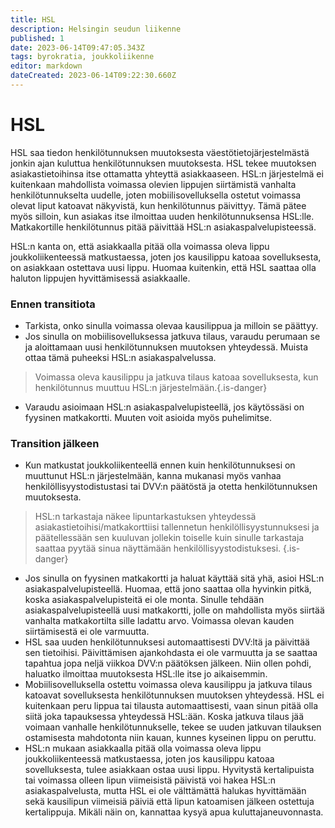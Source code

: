 ```yaml
---
title: HSL
description: Helsingin seudun liikenne
published: 1
date: 2023-06-14T09:47:05.343Z
tags: byrokratia, joukkoliikenne
editor: markdown
dateCreated: 2023-06-14T09:22:30.660Z
---
```


# HSL

HSL saa tiedon henkilötunnuksen muutoksesta väestötietojärjestelmästä jonkin ajan kuluttua henkilötunnuksen muutoksesta. HSL tekee muutoksen asiakastietoihinsa itse ottamatta yhteyttä asiakkaaseen. HSL:n järjestelmä ei kuitenkaan mahdollista voimassa olevien lippujen siirtämistä vanhalta henkilötunnukselta uudelle, joten mobiilisovelluksella ostetut voimassa olevat liput katoavat näkyvistä, kun henkilötunnus päivittyy. Tämä pätee myös silloin, kun asiakas itse ilmoittaa uuden henkilötunnuksensa HSL:lle. Matkakortille henkilötunnus pitää päivittää HSL:n asiakaspalvelupisteessä.

HSL:n kanta on, että asiakkaalla pitää olla voimassa oleva lippu joukkoliikenteessä matkustaessa, joten jos kausilippu katoaa sovelluksesta, on asiakkaan ostettava uusi lippu. Huomaa kuitenkin, että HSL saattaa olla haluton lippujen hyvittämisessä asiakkaalle.

### Ennen transitiota

-   Tarkista, onko sinulla voimassa olevaa kausilippua ja milloin se päättyy.
-   Jos sinulla on mobiilisovelluksessa jatkuva tilaus, varaudu perumaan se ja aloittamaan uusi henkilötunnuksen muutoksen yhteydessä. Muista ottaa tämä puheeksi HSL:n asiakaspalvelussa.
> Voimassa oleva kausilippu ja jatkuva tilaus katoaa sovelluksesta, kun henkilötunnus muuttuu HSL:n järjestelmään.{.is-danger}
-   Varaudu asioimaan HSL:n asiakaspalvelupisteellä, jos käytössäsi on fyysinen matkakortti. Muuten voit asioida myös puhelimitse.

### Transition jälkeen

-   Kun matkustat joukkoliikenteellä ennen kuin henkilötunnuksesi on muuttunut HSL:n järjestelmään, kanna mukanasi myös vanhaa henkilöllisyystodistustasi tai DVV:n päätöstä ja otetta henkilötunnuksen muutoksesta. 
> HSL:n tarkastaja näkee lipuntarkastuksen yhteydessä asiakastietoihisi/matkakorttiisi tallennetun henkilöllisyystunnuksesi ja päätellessään sen kuuluvan jollekin toiselle kuin sinulle tarkastaja saattaa pyytää sinua näyttämään henkilöllisyystodistuksesi. {.is-danger}
-   Jos sinulla on fyysinen matkakortti ja haluat käyttää sitä yhä, asioi HSL:n asiakaspalvelupisteellä. Huomaa, että jono saattaa olla hyvinkin pitkä, koska asiakaspalvelupisteitä ei ole monta. Sinulle tehdään asiakaspalvelupisteellä uusi matkakortti, jolle on mahdollista myös siirtää vanhalta matkakortilta sille ladattu arvo. Voimassa olevan kauden siirtämisestä ei ole varmuutta.
-   HSL saa uuden henkilötunnuksesi automaattisesti DVV:ltä ja päivittää sen tietoihisi. Päivittämisen ajankohdasta ei ole varmuutta ja se saattaa tapahtua jopa neljä viikkoa DVV:n päätöksen jälkeen. Niin ollen pohdi, haluatko ilmoittaa muutoksesta HSL:lle itse jo aikaisemmin.
-   Mobiilisovelluksella ostettu voimassa oleva kausilippu ja jatkuva tilaus katoavat sovelluksesta henkilötunnuksen muutoksen yhteydessä. HSL ei kuitenkaan peru lippua tai tilausta automaattisesti, vaan sinun pitää olla siitä joka tapauksessa yhteydessä HSL:ään. Koska jatkuva tilaus jää voimaan vanhalle henkilötunnukselle, tekee se uuden jatkuvan tilauksen ostamisesta mahdotonta niin kauan, kunnes kyseinen lippu on peruttu.
-   HSL:n mukaan asiakkaalla pitää olla voimassa oleva lippu joukkoliikenteessä matkustaessa, joten jos kausilippu katoaa sovelluksesta, tulee asiakkaan ostaa uusi lippu. Hyvitystä kertalipuista tai voimassa olleen lipun viimeisistä päivistä voi hakea HSL:n asiakaspalvelusta, mutta HSL ei ole välttämättä halukas hyvittämään sekä kausilipun viimeisiä päiviä että lipun katoamisen jälkeen ostettuja kertalippuja. Mikäli näin on, kannattaa kysyä apua kuluttajaneuvonnasta.